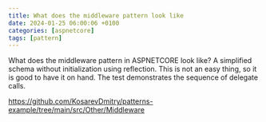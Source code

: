 ```yaml
---
title: What does the middleware pattern look like
date: 2024-01-25 06:00:06 +0100
categories: [aspnetcore]
tags: [pattern]
---
```


What does the middleware pattern in ASPNETCORE look like?
A simplified schema without initialization using reflection.
This is not an easy thing, so it is good to have it on hand.
The test demonstrates the sequence of delegate calls.

<https://github.com/KosarevDmitry/patterns-example/tree/main/src/Other/Middleware>
